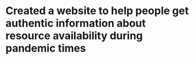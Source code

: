# Created a website to help people get authentic information about resource availability during pandemic times
